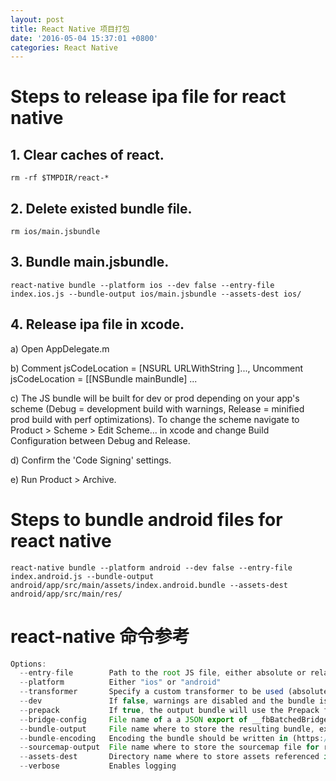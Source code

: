 ```yaml
---
layout: post
title: React Native 项目打包
date: '2016-05-04 15:37:01 +0800'
categories: React Native
---
```


# Steps to release ipa file for react native

## 1\. Clear caches of react.

```shell
rm -rf $TMPDIR/react-*
```

## 2\. Delete existed bundle file.

```shell
rm ios/main.jsbundle
```

## 3\. Bundle main.jsbundle.

```shell
react-native bundle --platform ios --dev false --entry-file index.ios.js --bundle-output ios/main.jsbundle --assets-dest ios/
```

## 4\. Release ipa file in xcode.

a) Open AppDelegate.m

b) Comment jsCodeLocation = [NSURL URLWithString ]..., Uncomment jsCodeLocation = [[NSBundle mainBundle] ...

c) The JS bundle will be built for dev or prod depending on your app's scheme (Debug = development build with warnings, Release = minified prod build with perf optimizations). To change the scheme navigate to Product > Scheme > Edit Scheme... in xcode and change Build Configuration between Debug and Release.

d) Confirm the 'Code Signing' settings.

e) Run Product > Archive.

# Steps to bundle android files for react native

```shell
react-native bundle --platform android --dev false --entry-file index.android.js --bundle-output android/app/src/main/assets/index.android.bundle --assets-dest android/app/src/main/res/
```

# react-native 命令参考

```javascript
Options:
  --entry-file        Path to the root JS file, either absolute or relative to JS root                                   [required]
  --platform          Either "ios" or "android"                                                                        
  --transformer       Specify a custom transformer to be used (absolute path)                                            [default: "./node_modules/react-native/packager/transformer.js"]
  --dev               If false, warnings are disabled and the bundle is minified                                         [default: true]
  --prepack           If true, the output bundle will use the Prepack format.                                            [default: false]
  --bridge-config     File name of a a JSON export of __fbBatchedBridgeConfig. Used by Prepack. Ex. ./bridgeconfig.json
  --bundle-output     File name where to store the resulting bundle, ex. /tmp/groups.bundle                              [required]
  --bundle-encoding   Encoding the bundle should be written in (https://nodejs.org/api/buffer.html#buffer_buffer).       [default: "utf8"]
  --sourcemap-output  File name where to store the sourcemap file for resulting bundle, ex. /tmp/groups.map            
  --assets-dest       Directory name where to store assets referenced in the bundle                                    
  --verbose           Enables logging                                                                                    [default: false]
```
